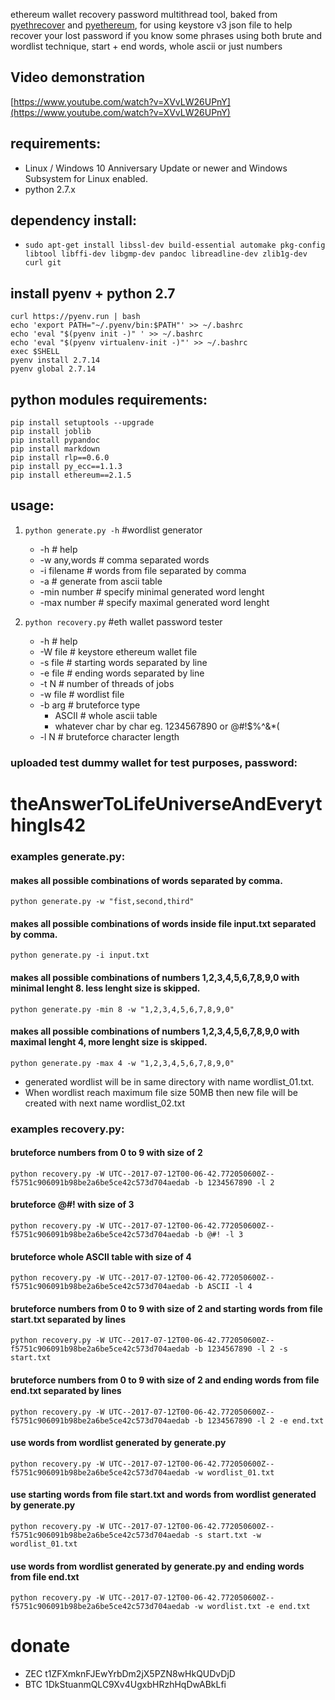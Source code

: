 ethereum wallet recovery password multithread tool, baked from [pyethrecover](https://github.com/burjorjee/pyethrecover) and [pyethereum](https://github.com/ethereum/pyethereum), for using keystore v3 json file to help recover your lost password if you know some phrases using both brute and wordlist technique, start + end words, whole ascii or just numbers

## Video demonstration
[https://www.youtube.com/watch?v=XVvLW26UPnY](https://www.youtube.com/watch?v=XVvLW26UPnY)

## requirements:
- Linux / Windows 10 Anniversary Update or newer and Windows Subsystem for Linux enabled.
- python 2.7.x
 
## dependency install:
- `sudo apt-get install libssl-dev build-essential automake pkg-config libtool libffi-dev libgmp-dev pandoc libreadline-dev zlib1g-dev curl git`

## install pyenv + python 2.7
```
curl https://pyenv.run | bash
echo 'export PATH="~/.pyenv/bin:$PATH"' >> ~/.bashrc
echo 'eval "$(pyenv init -)" ' >> ~/.bashrc
echo 'eval "$(pyenv virtualenv-init -)"' >> ~/.bashrc
exec $SHELL
pyenv install 2.7.14
pyenv global 2.7.14
```

## python modules requirements:
```
pip install setuptools --upgrade
pip install joblib
pip install pypandoc
pip install markdown
pip install rlp==0.6.0
pip install py_ecc==1.1.3
pip install ethereum==2.1.5
```

## usage:

1. `python generate.py -h` #wordlist generator
    - -h                # help
    - -w any,words      # comma separated words
    - -i filename       # words from file separated by comma
    - -a                # generate from ascii table
    - -min number       # specify minimal generated word lenght
    - -max number       # specify maximal generated word lenght
    
2. `python recovery.py`  #eth wallet password tester
    - -h                # help
    - -W file           # keystore ethereum wallet file
    - -s file           # starting words separated by line
    - -e file           # ending words separated by line
    - -t N              # number of threads of jobs
    - -w file           # wordlist file
    - -b arg            # bruteforce type
        - ASCII         # whole ascii table
        - whatever char by char eg. 1234567890 or @#!$%^&*(
    - -l N              # bruteforce character length

### uploaded test dummy wallet for test purposes, password:
# theAnswerToLifeUniverseAndEverythingIs42

### examples generate.py:
  #### makes all possible combinations of words separated by comma. 
  `python generate.py -w "fist,second,third"`      
  
  #### makes all possible combinations of words inside file input.txt separated by comma.
  `python generate.py -i input.txt`                
  
  #### makes all possible combinations of numbers 1,2,3,4,5,6,7,8,9,0 with minimal lenght 8. less lenght size is skipped.
  `python generate.py -min 8 -w "1,2,3,4,5,6,7,8,9,0"`

  #### makes all possible combinations of numbers 1,2,3,4,5,6,7,8,9,0 with maximal lenght 4, more lenght size is skipped.
  `python generate.py -max 4 -w "1,2,3,4,5,6,7,8,9,0"`

  - generated wordlist will be in same directory with name wordlist_01.txt. 
  - When wordlist reach maximum file size 50MB then new file will be created with next name wordlist_02.txt

### examples recovery.py:
  #### bruteforce numbers from 0 to 9 with size of 2
  `python recovery.py -W UTC--2017-07-12T00-06-42.772050600Z--f5751c906091b98be2a6be5ce42c573d704aedab -b 1234567890 -l 2`
  
  #### bruteforce @#! with size of 3
  `python recovery.py -W UTC--2017-07-12T00-06-42.772050600Z--f5751c906091b98be2a6be5ce42c573d704aedab -b @#! -l 3`
  
  #### bruteforce whole ASCII table with size of 4 
  `python recovery.py -W UTC--2017-07-12T00-06-42.772050600Z--f5751c906091b98be2a6be5ce42c573d704aedab -b ASCII -l 4`
  
  #### bruteforce numbers from 0 to 9 with size of 2 and starting words from file start.txt separated by lines
  `python recovery.py -W UTC--2017-07-12T00-06-42.772050600Z--f5751c906091b98be2a6be5ce42c573d704aedab -b 1234567890 -l 2 -s start.txt`
  
  #### bruteforce numbers from 0 to 9 with size of 2 and ending words from file end.txt separated by lines
  `python recovery.py -W UTC--2017-07-12T00-06-42.772050600Z--f5751c906091b98be2a6be5ce42c573d704aedab -b 1234567890 -l 2 -e end.txt`
  
  #### use words from wordlist generated by generate.py
  `python recovery.py -W UTC--2017-07-12T00-06-42.772050600Z--f5751c906091b98be2a6be5ce42c573d704aedab -w wordlist_01.txt`
  
  #### use starting words from file start.txt and words from wordlist generated by generate.py
  `python recovery.py -W UTC--2017-07-12T00-06-42.772050600Z--f5751c906091b98be2a6be5ce42c573d704aedab -s start.txt -w wordlist_01.txt`
  
  #### use words from wordlist generated by generate.py and ending words from file end.txt
  `python recovery.py -W UTC--2017-07-12T00-06-42.772050600Z--f5751c906091b98be2a6be5ce42c573d704aedab -w wordlist.txt -e end.txt`
  
  # donate 
  - ZEC t1ZFXmknFJEwYrbDm2jX5PZN8wHkQUDvDjD
  - BTC 1DkStuanmQLC9Xv4UgxbHRzhHqDwABkLfi
  
